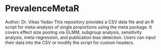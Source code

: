 # PrevalenceMetaR
Author: Dr. Vikas Yadav
This repository provides a CSV data file and an R script for meta-analysis of single proportions using the meta package. It covers effect size pooling via GLMM, subgroup analysis, sensitivity analysis, meta-regression, and publication bias detection. Users can input their data into the CSV or modify the script for custom headers.
